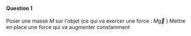 #### Question 1
Poser une masse $M$ sur l'objet (ce qui va exercer une force : $M\vec{g}$ )
Mettre en place une force qui va augmenter constamment 